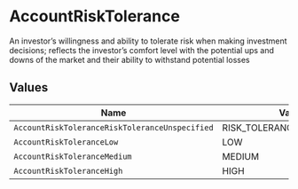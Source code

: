 # AccountRiskTolerance

An investor’s willingness and ability to tolerate risk when making investment decisions; reflects the investor’s comfort level with the potential ups and downs of the market and their ability to withstand potential losses


## Values

| Name                                           | Value                                          |
| ---------------------------------------------- | ---------------------------------------------- |
| `AccountRiskToleranceRiskToleranceUnspecified` | RISK_TOLERANCE_UNSPECIFIED                     |
| `AccountRiskToleranceLow`                      | LOW                                            |
| `AccountRiskToleranceMedium`                   | MEDIUM                                         |
| `AccountRiskToleranceHigh`                     | HIGH                                           |